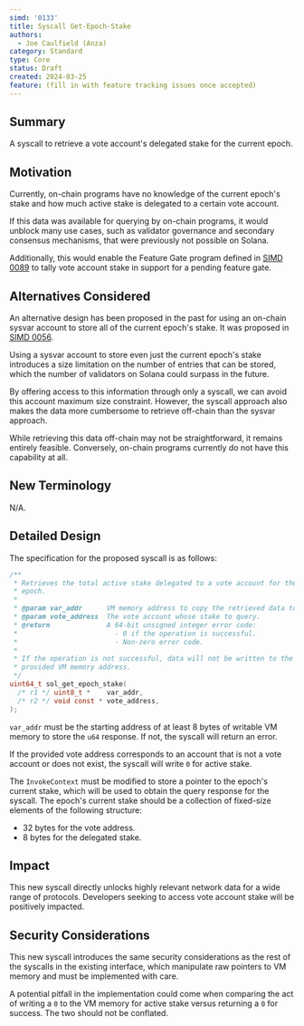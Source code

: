 ```yaml
---
simd: '0133'
title: Syscall Get-Epoch-Stake
authors:
  - Joe Caulfield (Anza)
category: Standard
type: Core
status: Draft
created: 2024-03-25
feature: (fill in with feature tracking issues once accepted)
---
```


## Summary

A syscall to retrieve a vote account's delegated stake for the current epoch.

## Motivation

Currently, on-chain programs have no knowledge of the current epoch's stake and
how much active stake is delegated to a certain vote account.

If this data was available for querying by on-chain programs, it would unblock
many use cases, such as validator governance and secondary consensus mechanisms,
that were previously not possible on Solana.

Additionally, this would enable the Feature Gate program defined in
[SIMD 0089](./0089-programify-feature-gate.md) to tally vote account stake in
support for a pending feature gate.

## Alternatives Considered

An alternative design has been proposed in the past for using an on-chain sysvar
account to store all of the current epoch's stake. It was proposed in
[SIMD 0056](https://github.com/solana-foundation/solana-improvement-documents/pull/56).

Using a sysvar account to store even just the current epoch's stake introduces a
size limitation on the number of entries that can be stored, which the number of
validators on Solana could surpass in the future.

By offering access to this information through only a syscall, we can avoid this
account maximum size constraint. However, the syscall approach also makes the
data more cumbersome to retrieve off-chain than the sysvar approach.

While retrieving this data off-chain may not be straightforward, it remains
entirely feasible. Conversely, on-chain programs currently do not have this
capability at all.

## New Terminology

N/A.

## Detailed Design

The specification for the proposed syscall is as follows:

```c
/**
 * Retrieves the total active stake delegated to a vote account for the current
 * epoch.
 *
 * @param var_addr      VM memory address to copy the retrieved data to.
 * @param vote_address  The vote account whose stake to query.
 * @return              A 64-bit unsigned integer error code:
 *                        - 0 if the operation is successful.
 *                        - Non-zero error code.
 *
 * If the operation is not successful, data will not be written to the
 * provided VM memory address.
 */
uint64_t sol_get_epoch_stake(
  /* r1 */ uint8_t *    var_addr,
  /* r2 */ void const * vote_address,
);
```

`var_addr` must be the starting address of at least 8 bytes of writable VM
memory to store the `u64` response. If not, the syscall will return an error.

If the provided vote address corresponds to an account that is not a vote
account or does not exist, the syscall will write `0` for active stake. 

The `InvokeContext` must be modified to store a pointer to the epoch's current
stake, which will be used to obtain the query response for the syscall. The
epoch's current stake should be a collection of fixed-size elements of the
following structure:

- 32 bytes for the vote address.
- 8 bytes for the delegated stake.


## Impact

This new syscall directly unlocks highly relevant network data for a wide range
of protocols. Developers seeking to access vote account stake will be positively
impacted.

## Security Considerations

This new syscall introduces the same security considerations as the rest of the
syscalls in the existing interface, which manipulate raw pointers to VM memory
and must be implemented with care.

A potential pitfall in the implementation could come when comparing the act of
writing a `0` to the VM memory for active stake versus returning a `0` for
success. The two should not be conflated.

